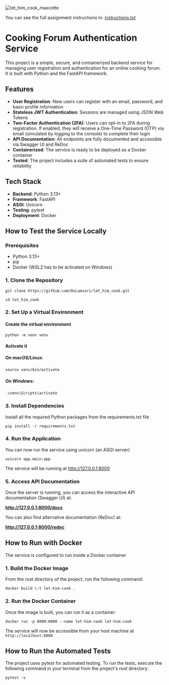 ![let_him_cook_mascotte](https://github.com/user-attachments/assets/ee802db1-0f28-4b99-911d-e3bc602049d7)

You can see the full assignment instructions in: [instructions.txt](./instructions.txt) 

# **Cooking Forum Authentication Service**

This project is a simple, secure, and containerized backend service for managing user registration and authentication for an online cooking forum. It is built with Python and the FastAPI framework.

## **Features**

* **User Registration**: New users can register with an email, password, and basic profile information
* **Stateless JWT Authentication**: Sessions are managed using JSON Web Tokens 
* **Two-Factor Authentication (2FA)**: Users can opt-in to 2FA during registration. If enabled, they will receive a One-Time Password (OTP) via email (simulated by logging to the console) to complete their login
* **API Documentation**: All endpoints are fully documented and accessible via Swagger UI and ReDoc
* **Containerized**: The service is ready to be deployed as a Docker container
* **Tested**: The project includes a suite of automated tests to ensure reliability

## **Tech Stack**

* **Backend**: Python 3.13+  
* **Framework**: FastAPI
* **ASGI**: Uvicorn
* **Testing**: pytest
* **Deployment**: Docker

## **How to Test the Service Locally**

### **Prerequisites**

* Python 3.13+  
* pip
* Docker (WSL2 has to be activated on Windows)

### **1. Clone the Repository**

`git clone https://github.com/0xLamzari/let_him_cook.git`

`cd let_him_cook`

### **2. Set Up a Virtual Environment**

#### Create the virtual environment  
`python -m venv venv`

#### Activate it  
##### On macOS/Linux:  
`source venv/bin/activate`
##### On Windows:  
`.\venv\Scripts\activate`

### **3. Install Dependencies**

Install all the required Python packages from the requirements.txt file

`pip install -r requirements.txt`

### **4. Run the Application**

You can now run the service using uvicorn (an ASGI server)

`uvicorn app.main:app`

The service will be running at http://127.0.0.1:8000

### **5. Access API Documentation**

Once the server is running, you can access the interactive API documentation (Swagger UI) at:

**http://127.0.0.1:8000/docs**

You can also find alternative documentation (ReDoc) at:

**http://127.0.0.1:8000/redoc**

## **How to Run with Docker**

The service is configured to run inside a Docker container

### **1. Build the Docker Image**

From the root directory of the project, run the following command:

`docker build \-t let-him-cook . `

### **2. Run the Docker Container**

Once the image is built, you can run it as a container:

`docker run -p 8000:8000 --name let-him-cook let-him-cook`

The service will now be accessible from your host machine at `http://localhost:8000`

## **How to Run the Automated Tests**

The project uses pytest for automated testing. To run the tests, execute the following command in your terminal from the project's root directory:

`pytest -v`
